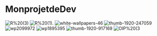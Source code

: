 # MonprojetdeDev
![R%20(3)](https://github.com/totoro65/MonprojetdeDev-index.html/blob/main/R%20(3).jpg?raw=true)
![R%20(1).](https://github.com/totoro65/MonprojetdeDev-index.html/blob/main/R%20(1).jfif?raw=true)
![white-wallpapers-46](https://github.com/totoro65/MonprojetdeDev-index.html/blob/main/white-wallpapers-46.jpg)
![thumb-1920-247059](https://github.com/totoro65/MonprojetdeDev-index.html/blob/main/thumb-1920-247059.png?raw=true)
![wp2099972](https://github.com/totoro65/MonprojetdeDev-index.html/blob/main/wp2099972.jpg?raw=true)
![wp1895395](https://github.com/totoro65/MonprojetdeDev-index.html/blob/main/wp1895395.png?raw=true)
![thumb-1920-917169](https://github.com/totoro65/MonprojetdeDev-index.html/blob/main/thumb-1920-917169.jpg?raw=true)
![OIP%20(3](https://github.com/totoro65/MonprojetdeDev-index.html/blob/main/OIP%20(3).jpg?raw=true)
